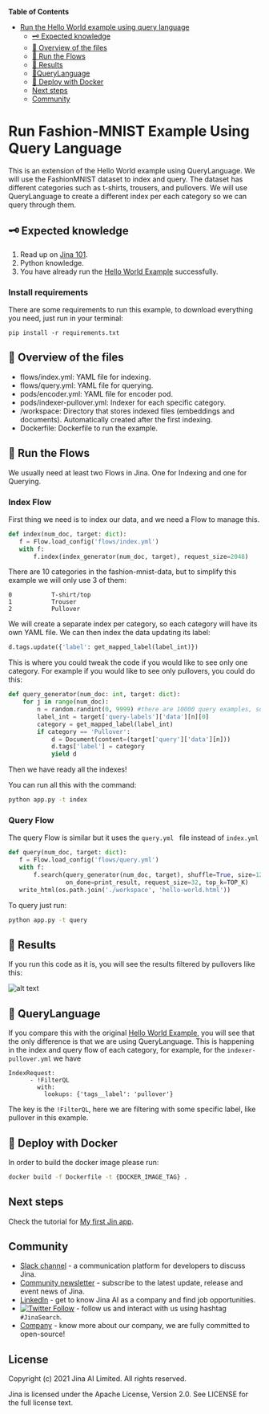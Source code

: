 <!-- START doctoc generated TOC please keep comment here to allow auto update -->
<!-- DON'T EDIT THIS SECTION, INSTEAD RE-RUN doctoc TO UPDATE -->
**Table of Contents**

- [Run the Hello World example using query language](#run-the-hello-world-example-using-query-language)
  - [🗝️ Expected knowledge](#Expected-knowledges)
  - [🔮 Overview of the files](#Overview-of-the-files)
  - [🏃 Run the Flows](#run-the-flows)
  - [🌟 Results](#results)
  - [🧞‍QueryLanguage](#querylanguage)
  - [💫 Deploy with Docker](#Deploy-with-docker)
  - [Next steps](#next-steps)
  - [Community](#community)

<!-- END doctoc generated TOC please keep comment here to allow auto update -->

# Run Fashion-MNIST Example Using Query Language

This is an extension of the Hello World example using QueryLanguage. 
We will use the FashionMNIST dataset to index and query. The dataset has different categories such as t-shirts, trousers, and pullovers. We will use QueryLanguage to create a different index per each category so we can query through them. 


## 🗝️ Expected knowledge 

1. Read up on [Jina 101](http://101.jina.ai). 
2. Python knowledge.
3. You have already run the [Hello World Example](https://docs.jina.ai/chapters/helloworld/index.html) successfully.


### Install requirements

There are some requirements to run this example, to download everything you need, just run in your terminal:

```
pip install -r requirements.txt
```

## 🔮 Overview of the files

* flows/index.yml: YAML file for indexing.
* flows/query.yml: YAML file for querying.
* pods/encoder.yml: YAML file for encoder pod.
* pods/indexer-pullover.yml: Indexer for each specific category.
* /workspace: Directory that stores indexed files (embeddings and documents). Automatically created after the first indexing.
* Dockerfile: Dockerfile to run the example.

## 🏃 Run the Flows

We usually need at least two Flows in Jina. One for Indexing and one for Querying. 

### Index Flow

First thing we need is to index our data, and we need a Flow to manage this. 

 ```python
def index(num_doc, target: dict):
    f = Flow.load_config('flows/index.yml')
    with f:
        f.index(index_generator(num_doc, target), request_size=2048)
 ```
      
There are 10 categories in the fashion-mnist-data, but to simplify this example we will only use 3 of them:

    0	        T-shirt/top
    1	        Trouser
    2	        Pullover
 
 We will create a separate index per category, so each category will have its own YAML file. We can then index the data updating its label:
 
 ```python
d.tags.update({'label': get_mapped_label(label_int)})
```
 
This is where you could tweak the code if you would like to see only one category. For example if you would like to see only pullovers, you could do this:

```python 
def query_generator(num_doc: int, target: dict):
    for j in range(num_doc):
        n = random.randint(0, 9999) #there are 10000 query examples, so that's the limit
        label_int = target['query-labels']['data'][n][0] 
        category = get_mapped_label(label_int) 
        if category == 'Pullover':
            d = Document(content=(target['query']['data'][n]))
            d.tags['label'] = category
            yield d
```
 
 Then we have ready all the indexes!


You can run all this with the command:

```bash
python app.py -t index
```

### Query Flow

The query Flow is similar but it uses the  `query.yml ` file instead of `index.yml`

 ```python
def query(num_doc, target: dict):
    f = Flow.load_config('flows/query.yml')
    with f:
        f.search(query_generator(num_doc, target), shuffle=True, size=128,
                 on_done=print_result, request_size=32, top_k=TOP_K)
    write_html(os.path.join('./workspace', 'hello-world.html'))
 ```

To query just run:

```bash
python app.py -t query
```

## 🌟 Results

If you run this code as it is, you will see the results filtered by pullovers like this:

![alt text](.github/images/results.png "Results")


## 🧞 QueryLanguage

If you compare this with the original [Hello World Example](https://docs.jina.ai/chapters/helloworld/index.html), you will see that the only difference is that we are using QueryLanguage.
This is happening in the index and query flow of each category, for example, for the ```indexer-pullover.yml``` we have

```
IndexRequest:
      - !FilterQL
        with:
          lookups: {'tags__label': 'pullover'}
```

The key is the ```!FilterQL```, here we are filtering with some specific label, like pullover in this example.

## 💫 Deploy with Docker

In order to build the docker image please run:

```bash
docker build -f Dockerfile -t {DOCKER_IMAGE_TAG} .
```

## Next steps

Check the tutorial for [My first Jin app](https://docs.jina.ai/chapters/my_first_jina_app).

## Community

- [Slack channel](https://join.slack.com/t/jina-ai/shared_invite/zt-dkl7x8p0-rVCv~3Fdc3~Dpwx7T7XG8w) - a communication platform for developers to discuss Jina.
- [Community newsletter](mailto:newsletter+subscribe@jina.ai) - subscribe to the latest update, release and event news of Jina.
- [LinkedIn](https://www.linkedin.com/company/jinaai/) - get to know Jina AI as a company and find job opportunities.
- [![Twitter Follow](https://img.shields.io/twitter/follow/JinaAI_?label=Follow%20%40JinaAI_&style=social)](https://twitter.com/JinaAI_) - follow us and interact with us using hashtag `#JinaSearch`.  
- [Company](https://jina.ai) - know more about our company, we are fully committed to open-source!

## License

Copyright (c) 2021 Jina AI Limited. All rights reserved.

Jina is licensed under the Apache License, Version 2.0. See LICENSE for the full license text.